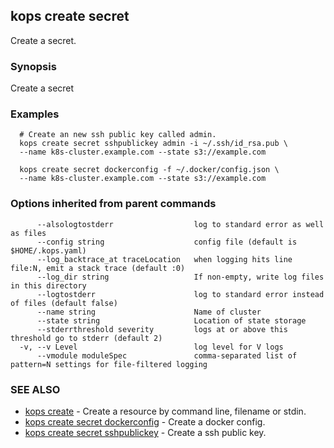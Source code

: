 
<!--- This file is automatically generated by make gen-cli-docs; changes should be made in the go CLI command code (under cmd/kops) -->

## kops create secret

Create a secret.

### Synopsis


Create a secret

### Examples

```
  # Create an new ssh public key called admin.
  kops create secret sshpublickey admin -i ~/.ssh/id_rsa.pub \
  --name k8s-cluster.example.com --state s3://example.com
  
  kops create secret dockerconfig -f ~/.docker/config.json \
  --name k8s-cluster.example.com --state s3://example.com
```

### Options inherited from parent commands

```
      --alsologtostderr                  log to standard error as well as files
      --config string                    config file (default is $HOME/.kops.yaml)
      --log_backtrace_at traceLocation   when logging hits line file:N, emit a stack trace (default :0)
      --log_dir string                   If non-empty, write log files in this directory
      --logtostderr                      log to standard error instead of files (default false)
      --name string                      Name of cluster
      --state string                     Location of state storage
      --stderrthreshold severity         logs at or above this threshold go to stderr (default 2)
  -v, --v Level                          log level for V logs
      --vmodule moduleSpec               comma-separated list of pattern=N settings for file-filtered logging
```

### SEE ALSO
* [kops create](kops_create.md)	 - Create a resource by command line, filename or stdin.
* [kops create secret dockerconfig](kops_create_secret_dockerconfig.md)	 - Create a docker config.
* [kops create secret sshpublickey](kops_create_secret_sshpublickey.md)	 - Create a ssh public key.

